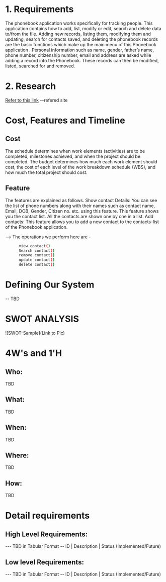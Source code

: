 # 1. Requirements
The phonebook application works specifically for tracking people. This application contains how to add, list, modify or edit, search and delete data to/from the file. 
Adding new records, listing them, modifying them and updating, search for contacts saved, and deleting the phonebook records are the basic functions which make up the main menu of this Phonebook application .
Personal information such as name, gender, father’s name, phone number, citizenship number, email and address are asked while adding a record into the Phonebook. These records can then be modified, listed, searched for and removed.
# 2. Research
[Refer to this link](https://1000projects.org/phonebook-application-c-project-report.html) --refered site
# Cost, Features and Timeline

## Cost
The schedule determines when work elements (activities) are to be completed, milestones achieved, and when the project should be completed. The budget determines how much each work element should cost, the cost of each level of the work breakdown schedule (WBS), and how much the total project should cost.

## Feature
The features are explained as follows. 
Show contact Details: You can see the list of phone numbers along with their names such as contact name, Email, DOB, Gender, Citizen no. etc. using this feature. This feature shows you the contact list. All the contacts are shown one by one in a list. Add contacts: This feature allows you to add a new contact to the contacts-list of the Phonebook application.

--> The operations we perform here are -
```sh add contact()
      view contact()
      Search contact()
      remove contact()
      update contact()
      delete contact()
```
      

# Defining Our System
-- TBD
# SWOT ANALYSIS
![SWOT-Sample](Link to Pic)

# 4W's and 1'H
## Who:
TBD

## What:
TBD

## When:
TBD

## Where:
TBD

## How:
TBD

# Detail requirements
## High Level Requirements:
--- TBD in Tabular Format -- ID | Description | Status (Implemented/Future)

## Low level Requirements:
--- TBD in Tabular Format -- ID | Description | Status (Implemented/Future)
